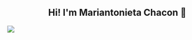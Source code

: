 <h2 align="center"> Hi! I'm Mariantonieta Chacon 👋 </h2>
<img src="https://user-images.githubusercontent.com/77127699/199114744-d754c33e-4685-4f68-b331-6aaf779d3c47.png" lt="my banner">
